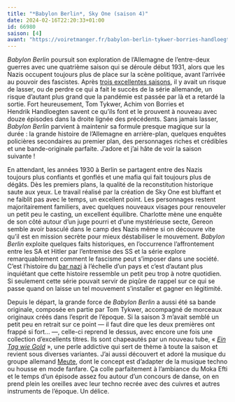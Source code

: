 ```yaml
---
title: "*Babylon Berlin*, Sky One (saison 4)"
date: 2024-02-16T22:20:33+01:00
id: 66980
saison: [4]
avant: "https://voiretmanger.fr/babylon-berlin-tykwer-borries-handloegten-sky-1/#3"
---
```


*Babylon Berlin* poursuit son exploration de l’Allemagne de l’entre-deux guerres avec une quatrième saison qui se déroule début 1931, alors que les Nazis occupent toujours plus de place sur la scène politique, avant l’arrivée au pouvoir des fascistes. Après [trois excellentes saisons](https://voiretmanger.fr/babylon-berlin-tykwer-borries-handloegten-sky-1/), il y avait un risque de lasser, ou de perdre ce qui a fait le succès de la série allemande, un risque d’autant plus grand que la pandémie est passée par là et a retardé la sortie. Fort heureusement, Tom Tykwer, Achim von Borries et Hendrik Handloegten savent ce qu’ils font et le prouvent à nouveau avec douze épisodes dans la droite lignée des précédents. Sans jamais lasser, *Babylon Berlin* parvient à maintenir sa formule presque magique sur la durée : la grande histoire de l’Allemagne en arrière-plan, quelques enquêtes policières secondaires au premier plan, des personnages riches et crédibles et une bande-originale parfaite. J’adore et j’ai hâte de voir la saison suivante !

En attendant, les années 1930 à Berlin se partagent entre des Nazis toujours plus confiants et gonflés et une mafia qui fait toujours plus de dégâts. Dès les premiers plans, la qualité de la reconstitution historique saute aux yeux. Le travail réalisé par la création de Sky One est bluffant et ne faiblit pas avec le temps, un excellent point. Les personnages restent majoritairement familiers, avec quelques nouveaux visages pour renouveler un petit peu le casting, un excellent équilibre. Charlotte mène une enquête de son côté autour d’un juge pourri et d’une mystérieuse secte, Gereon semble avoir basculé dans le camp des Nazis même si on découvre vite qu’il est en mission secrète pour mieux déstabiliser le mouvement. *Babylon Berlin* exploite quelques faits historiques, en l’occurrence l’affrontement entre les SA et Hitler par l’entremise des SS et la série explore remarquablement comment le fascisme peut s’imposer dans une société. C’est l’histoire du [bar nazi](https://en.wiktionary.org/wiki/Nazi_bar) à l’échelle d’un pays et c’est d’autant plus inquiétant que cette histoire ressemble un petit peu trop à notre quotidien. Si seulement cette série pouvait servir de piqûre de rappel sur ce qui se passe quand on laisse un tel mouvement s’installer et gagner en légitimité. 

Depuis le départ, la grande force de *Babylon Berlin* a aussi été sa bande originale, composée en partie par Tom Tykwer, accompagné de morceaux originaux créés dans l’esprit de l’époque. Si la saison 3 m’avait semblé un petit peu en retrait sur ce point — il faut dire que les deux premières ont frappé si fort… —, celle-ci reprend le dessus, avec encore une fois une collection d’excellents titres. Ils sont chapeautés par un nouveau tube, « [*‌Ein Tag wie Gold*](https://www.youtube.com/watch?v=vrjad-k-eeo) », une perle addictive qui sert de thème à toute la saison et revient sous diverses variantes. J’ai aussi découvert et adoré la musique du groupe allemand [Meute](https://fr.wikipedia.org/wiki/Meute_(fanfare)), dont le concept est d’adapter de la musique techno ou housse en mode fanfare. Ça colle parfaitement à l’ambiance du Moka Efti et le temps d’un épisode assez fou autour d’un concours de danse, on en prend plein les oreilles avec leur techno recrée avec des cuivres et autres instruments de l’époque. Un délice.


